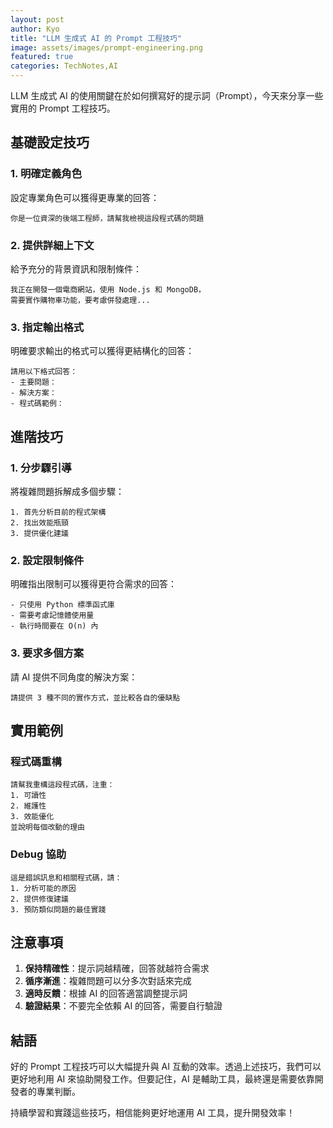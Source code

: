 ```yaml
---
layout: post
author: Kyo
title: "LLM 生成式 AI 的 Prompt 工程技巧"
image: assets/images/prompt-engineering.png
featured: true
categories: TechNotes,AI
---
```


LLM 生成式 AI 的使用關鍵在於如何撰寫好的提示詞（Prompt），今天來分享一些實用的 Prompt 工程技巧。

## 基礎設定技巧

### 1. 明確定義角色
設定專業角色可以獲得更專業的回答：
```
你是一位資深的後端工程師，請幫我檢視這段程式碼的問題
```

### 2. 提供詳細上下文
給予充分的背景資訊和限制條件：
```
我正在開發一個電商網站，使用 Node.js 和 MongoDB，
需要實作購物車功能，要考慮併發處理...
```

### 3. 指定輸出格式
明確要求輸出的格式可以獲得更結構化的回答：
```
請用以下格式回答：
- 主要問題：
- 解決方案：
- 程式碼範例：
```

## 進階技巧

### 1. 分步驟引導
將複雜問題拆解成多個步驟：
```
1. 首先分析目前的程式架構
2. 找出效能瓶頸
3. 提供優化建議
```

### 2. 設定限制條件
明確指出限制可以獲得更符合需求的回答：
```
- 只使用 Python 標準函式庫
- 需要考慮記憶體使用量
- 執行時間要在 O(n) 內
```

### 3. 要求多個方案
請 AI 提供不同角度的解決方案：
```
請提供 3 種不同的實作方式，並比較各自的優缺點
```

## 實用範例

### 程式碼重構
```
請幫我重構這段程式碼，注重：
1. 可讀性
2. 維護性
3. 效能優化
並說明每個改動的理由
```

### Debug 協助
```
這是錯誤訊息和相關程式碼，請：
1. 分析可能的原因
2. 提供修復建議
3. 預防類似問題的最佳實踐
```

## 注意事項

1. **保持精確性**：提示詞越精確，回答就越符合需求
2. **循序漸進**：複雜問題可以分多次對話來完成
3. **適時反饋**：根據 AI 的回答適當調整提示詞
4. **驗證結果**：不要完全依賴 AI 的回答，需要自行驗證

## 結語

好的 Prompt 工程技巧可以大幅提升與 AI 互動的效率。透過上述技巧，我們可以更好地利用 AI 來協助開發工作。但要記住，AI 是輔助工具，最終還是需要依靠開發者的專業判斷。

持續學習和實踐這些技巧，相信能夠更好地運用 AI 工具，提升開發效率！
